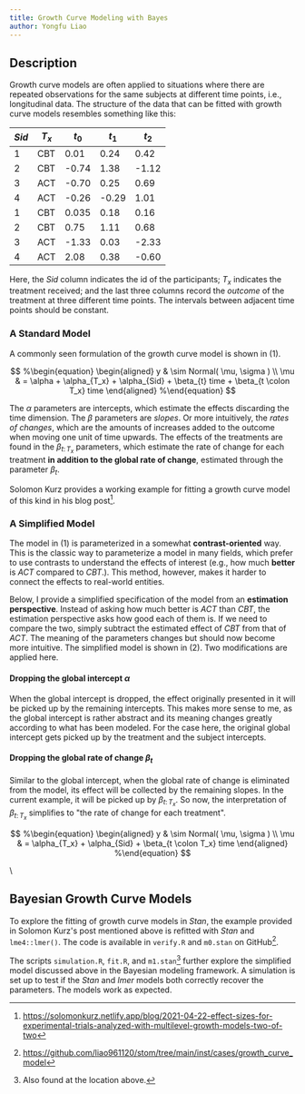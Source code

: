 ```yaml
---
title: Growth Curve Modeling with Bayes
author: Yongfu Liao
---
```



Description
-----------

Growth curve models are often applied to situations where there are repeated
observations for the same subjects at different time points, i.e., longitudinal
data. The structure of the data that can be fitted with growth curve models
resembles something like this:

| $Sid$ | $T_x$ | $t_0$ | $t_1$ | $t_2$ |
|-------|-------|-------|-------|-------|
| 1     | CBT   | 0.01  | 0.24  | 0.42  |
| 2     | CBT   | -0.74 | 1.38  | -1.12 |
| 3     | ACT   | -0.70 | 0.25  | 0.69  |
| 4     | ACT   | -0.26 | -0.29 | 1.01  |
| 1     | CBT   | 0.035 | 0.18  | 0.16  |
| 2     | CBT   | 0.75  | 1.11  | 0.68  |
| 3     | ACT   | -1.33 | 0.03  | -2.33 |
| 4     | ACT   | 2.08  | 0.38  | -0.60 |

Here, the $Sid$ column indicates the id of the participants; $T_x$ indicates
the treatment received; and the last three columns record the _outcome_ of the
treatment at three different time points. The intervals between adjacent time
points should be constant. 


### A Standard Model

A commonly seen formulation of the growth curve model is shown in (1).

$$
%\begin{equation}
    \begin{aligned}
    y   & \sim Normal( \mu, \sigma )  \\
    \mu &  = \alpha + \alpha_{T_x} + \alpha_{Sid} + \beta_{t} time + \beta_{t \colon T_x} time
    \end{aligned}
%\end{equation}
$$

The $\alpha$ parameters are intercepts, which estimate the effects discarding
the time dimension. The $\beta$ parameters are _slopes_. Or more intuitively,
the _rates of changes_, which are the amounts of increases added to the outcome
when moving one unit of time upwards. The effects of the treatments are found in
the $\beta_{t \colon T_x}$ parameters, which estimate the rate of change for
each treatment **in addition to the global rate of change**, estimated through
the parameter $\beta_{t}$.

Solomon Kurz provides a working example for fitting a growth curve model of this
kind in his blog post[^post].


### A Simplified Model

The model in (1) is parameterized in a somewhat **contrast-oriented** way. This
is the classic way to parameterize a model in many fields, which prefer to use
contrasts to understand the effects of interest (e.g., how much **better** is
_ACT_ compared to _CBT_.). This method, however, makes it harder to connect the
effects to real-world entities.

Below, I provide a simplified specification of the model from an **estimation
perspective**. Instead of asking how much better is _ACT_ than _CBT_, the
estimation perspective asks how good each of them is. If we need to compare the
two, simply subtract the estimated effect of _CBT_ from that of _ACT_. The
meaning of the parameters changes but should now become more intuitive. The
simplified model is shown in (2). Two modifications are applied here.

#### Dropping the global intercept $\alpha$

When the global intercept is dropped, the effect originally presented in it
will be picked up by the remaining intercepts. This makes more sense to me, as
the global intercept is rather abstract and its meaning changes greatly
according to what has been modeled. For the case here, the original global
intercept gets picked up by the treatment and the subject intercepts.

#### Dropping the global rate of change $\beta_t$

Similar to the global intercept, when the global rate of change is eliminated
from the model, its effect will be collected by the remaining slopes. In the
current example, it will be picked up by $\beta_{t \colon T_x}$. So now, the
interpretation of $\beta_{t \colon T_x}$ simplifies to "the rate of change for
each treatment".

$$
%\begin{equation}
    \begin{aligned}
    y   & \sim Normal( \mu, \sigma )  \\
    \mu &  = \alpha_{T_x} + \alpha_{Sid} + \beta_{t \colon T_x} time
    \end{aligned}
%\end{equation}
$$

 \


Bayesian Growth Curve Models
----------------------------

To explore the fitting of growth curve models in *Stan*, the example provided in
Solomon Kurz's post mentioned above is refitted with *Stan* and `lme4::lmer()`.
The code is available in `verify.R` and `m0.stan` on GitHub[^repo].

The scripts `simulation.R`, `fit.R`, and `m1.stan`[^note] further explore the
simplified model discussed above in the Bayesian modeling framework. A
simulation is set up to test if the *Stan* and *lmer* models both correctly
recover the parameters. The models work as expected.



[^post]: <https://solomonkurz.netlify.app/blog/2021-04-22-effect-sizes-for-experimental-trials-analyzed-with-multilevel-growth-models-two-of-two>
[^repo]: <https://github.com/liao961120/stom/tree/main/inst/cases/growth_curve_model>
[^note]: Also found at the location above.
